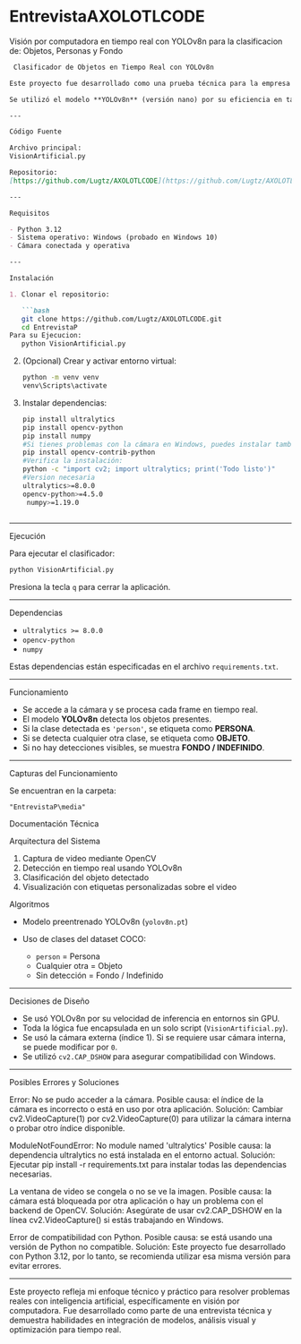# EntrevistaAXOLOTLCODE
Visión por computadora en tiempo real con YOLOv8n para la clasificacion de: Objetos, Personas y Fondo

````markdown
 Clasificador de Objetos en Tiempo Real con YOLOv8n

Este proyecto fue desarrollado como una prueba técnica para la empresa **AXOLOTLCODE**, con el objetivo de demostrar habilidades en visión por computadora en tiempo real utilizando modelos de detección optimizados. El sistema identifica si frente a la cámara hay una persona, un objeto o si no hay ninguna detección (fondo).

Se utilizó el modelo **YOLOv8n** (versión nano) por su eficiencia en tareas en tiempo real, balanceando velocidad y precisión. Todo el código está implementado en un único script para mantenerlo compacto, entendible y portátil.

---

Código Fuente

Archivo principal:  
VisionArtificial.py

Repositorio:  
[https://github.com/Lugtz/AXOLOTLCODE](https://github.com/Lugtz/AXOLOTLCODE)

---

Requisitos

- Python 3.12
- Sistema operativo: Windows (probado en Windows 10)
- Cámara conectada y operativa

---

Instalación

1. Clonar el repositorio:

   ```bash
   git clone https://github.com/Lugtz/AXOLOTLCODE.git
   cd EntrevistaP
Para su Ejecucion:
   python VisionArtificial.py
````

2. (Opcional) Crear y activar entorno virtual:

   ```bash
   python -m venv venv
   venv\Scripts\activate
   ```

3. Instalar dependencias:

   ```bash
   pip install ultralytics
   pip install opencv-python
   pip install numpy
   #Si tienes problemas con la cámara en Windows, puedes instalar también:
   pip install opencv-contrib-python
   #Verifica la instalación:
   python -c "import cv2; import ultralytics; print('Todo listo')"
   #Version necesaria
   ultralytics>=8.0.0
   opencv-python>=4.5.0
    numpy>=1.19.0
  

   ```

---

 Ejecución

Para ejecutar el clasificador:

```bash
python VisionArtificial.py
```

Presiona la tecla `q` para cerrar la aplicación.

---

Dependencias

* `ultralytics >= 8.0.0`
* `opencv-python`
* `numpy`

Estas dependencias están especificadas en el archivo `requirements.txt`.

---

Funcionamiento

* Se accede a la cámara y se procesa cada frame en tiempo real.
* El modelo **YOLOv8n** detecta los objetos presentes.
* Si la clase detectada es `'person'`, se etiqueta como **PERSONA**.
* Si se detecta cualquier otra clase, se etiqueta como **OBJETO**.
* Si no hay detecciones visibles, se muestra **FONDO / INDEFINIDO**.

---

 Capturas del Funcionamiento

Se encuentran en la carpeta:

```
"EntrevistaP\media"
```


 Documentación Técnica

Arquitectura del Sistema

1. Captura de video mediante OpenCV
2. Detección en tiempo real usando YOLOv8n
3. Clasificación del objeto detectado
4. Visualización con etiquetas personalizadas sobre el video

 Algoritmos

* Modelo preentrenado YOLOv8n (`yolov8n.pt`)
* Uso de clases del dataset COCO:

  * `person` = Persona
  * Cualquier otra = Objeto
  * Sin detección = Fondo / Indefinido

---
 Decisiones de Diseño

* Se usó YOLOv8n por su velocidad de inferencia en entornos sin GPU.
* Toda la lógica fue encapsulada en un solo script (`VisionArtificial.py`).
* Se usó la cámara externa (índice 1). Si se requiere usar cámara interna, se puede modificar por `0`.
* Se utilizó `cv2.CAP_DSHOW` para asegurar compatibilidad con Windows.

---

 Posibles Errores y Soluciones

Error: No se pudo acceder a la cámara.
Posible causa: el índice de la cámara es incorrecto o está en uso por otra aplicación.
Solución: Cambiar cv2.VideoCapture(1) por cv2.VideoCapture(0) para utilizar la cámara interna o probar otro índice disponible.

ModuleNotFoundError: No module named 'ultralytics'
Posible causa: la dependencia ultralytics no está instalada en el entorno actual.
Solución: Ejecutar pip install -r requirements.txt para instalar todas las dependencias necesarias.

La ventana de video se congela o no se ve la imagen.
Posible causa: la cámara está bloqueada por otra aplicación o hay un problema con el backend de OpenCV.
Solución: Asegúrate de usar cv2.CAP_DSHOW en la línea cv2.VideoCapture() si estás trabajando en Windows.

Error de compatibilidad con Python.
Posible causa: se está usando una versión de Python no compatible.
Solución: Este proyecto fue desarrollado con Python 3.12, por lo tanto, se recomienda utilizar esa misma versión para evitar errores.

---

Este proyecto refleja mi enfoque técnico y práctico para resolver problemas reales con inteligencia artificial, específicamente en visión por computadora. Fue desarrollado como parte de una entrevista técnica y demuestra habilidades en integración de modelos, análisis visual y optimización para tiempo real.

````
